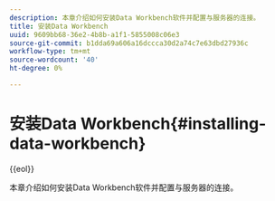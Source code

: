 ```yaml
---
description: 本章介绍如何安装Data Workbench软件并配置与服务器的连接。
title: 安装Data Workbench
uuid: 9609bb68-36e2-4b8b-a1f1-5855008c06e3
source-git-commit: b1dda69a606a16dccca30d2a74c7e63dbd27936c
workflow-type: tm+mt
source-wordcount: '40'
ht-degree: 0%

---
```



# 安装Data Workbench{#installing-data-workbench}

{{eol}}

本章介绍如何安装Data Workbench软件并配置与服务器的连接。

